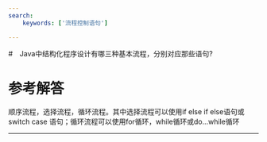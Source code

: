 ```yaml
---
search:
    keywords: ['流程控制语句']

---
```



#　Java中结构化程序设计有哪三种基本流程，分别对应那些语句?

# 参考解答

顺序流程，选择流程，循环流程。其中选择流程可以使用if else if else语句或switch case 语句；循环流程可以使用for循环，while循环或do...while循环

---